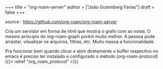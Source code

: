 +++
title = "org-roam-server"
author = ["João Gutemberg Farias"]
draft = false
+++

source
: <https://github.com/org-roam/org-roam-server>

Cria um servidor em forma de html que mostra o grafo com as notas. O mesmo princípio do org-roam-graph porém muito melhor. A pessoa pode arrastar, visualizar os arquivos, filtras, etc. Muito massa a funcionalidade.

Pra funcionar bem quando clicar e abrir diretamente o buffer respectivo no emacs é preciso ter instalado e configurado o método [org-roam-protocol]({{< relref "org_roam_protocol" >}}).
